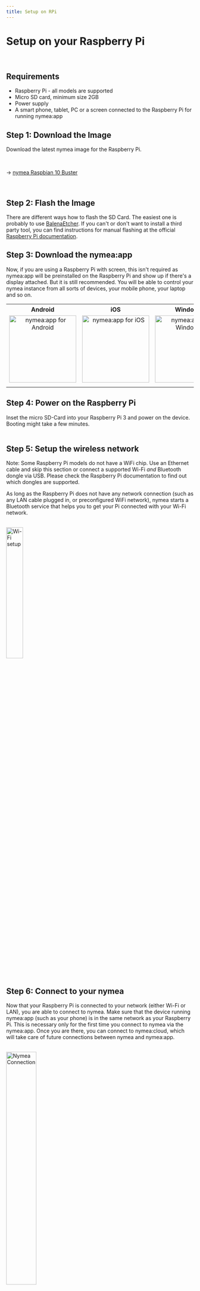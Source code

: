 ```yaml
---
title: Setup on RPi
---
```


# Setup on your Raspberry Pi
<br />

## Requirements

* Raspberry Pi - all models are supported
* Micro SD card, minimum size 2GB
* Power supply
* A smart phone, tablet, PC or a screen connected to the Raspberry Pi for running nymea:app

## Step 1: Download the Image

Download the latest nymea image for the Raspberry Pi.  

<br />

-> [nymea Raspbian 10 Buster](https://downloads.nymea.io/images/raspberrypi/latest)  

<br />


## Step 2: Flash the Image

There are different ways how to flash the SD Card. The easiest one is probably to use [BalenaEtcher](https://www.balena.io/etcher/). If you can't or don't want to install a third party tool, you can find instructions for manual flashing at the official [Raspberry Pi documentation](https://www.raspberrypi.org/documentation/installation/installing-images/).
<br />


## Step 3: Download the nymea:app

Now, if you are using a Raspberry Pi with screen, this isn't required as nymea:app will be preinstalled on the Raspberry Pi and show up if there's a display attached. But it is still recommended. You will be able to control your nymea instance from all sorts of devices, your mobile phone, your laptop and so on.

<table>
<tr>
  <th> Android </th>
  <th> iOS </th>
  <th> Windows </th>
  <th> macOS </th>
</tr>

<tr>
  <td>
    <a href="https://play.google.com/store/apps/details?id=io.guh.nymeaapp&hl=en"> <img src="https://raw.githubusercontent.com/guh/nymea-wiki/master/docs/en/images/store-icon-playstore.png" alt="nymea:app for Android" style="width:180px; float: left; text-align: center; margin-right: 1%; margin-bottom: 0.5em;"></a>
  </td>

  <td>
    <a href="https://itunes.apple.com/at/app/nymea-app/id1400810250?mt=8"> <img src="https://raw.githubusercontent.com/guh/nymea-wiki/master/docs/en/images/store-icon-appstore.png" alt="nymea:app for iOS" style="width:180px; float: left; text-align: center; margin-right: 1%; margin-bottom: 0.5em;"></a>
  </td>

  <td>
    <a href="https://downloads.nymea.io/nymea-app/nymea-app-win-installer.exe"> <img src="https://raw.githubusercontent.com/guh/nymea-wiki/master/docs/en/images/store-icon-windows.png" alt="nymea:app for Windows" style="width:180px; float: left; text-align: center; margin-right: 1%; margin-bottom: 0.5em;"></a>
  </td>

  <td>
    <a href="https://downloads.nymea.io/nymea-app/nymea-app-osx-bundle.dmg"> <img src="https://raw.githubusercontent.com/guh/nymea-wiki/master/docs/en/images/store-icon-macos.png" alt="nymea:app for macOS X" style="width:180px; float: left; text-align: center; margin-right: 1%; margin-bottom: 0.5em;">
    </a>
  </td>

</tr>
</table>


## Step 4: Power on the Raspberry Pi

Inset the micro SD-Card into your Raspberry Pi 3 and power on the device. Booting might take a few minutes.  
<br /> 

## Step 5: Setup the wireless network

Note: Some Raspberry Pi models do not have a WiFi chip. Use an Ethernet cable and skip this section or connect a supported Wi-Fi *and* Bluetooth dongle via USB. Please check the Raspberry Pi documentation to find out which dongles are supported.

As long as the Raspberry Pi does not have any network connection (such as any LAN cable plugged in, or preconfigured WiFi network), nymea starts a Bluetooth service that helps you to get your Pi connected with your Wi-Fi network.  
<br /> 


<dl>
    <img src="https://raw.githubusercontent.com/guh/nymea-wiki/master/docs/en/images/nymea-app-wireless-setup.gif" alt="Wi-Fi setup" style="width: 30%;">
</dl>
<br /> 


## Step 6: Connect to your nymea

Now that your Raspberry Pi is connected to your network (either Wi-Fi or LAN), you are able to connect to nymea. Make sure that the device running nymea:app (such as your phone) is in the same network as your Raspberry Pi. This is necessary only for the first time you connect to nymea via the nymea:app. Once you are there, you can connect to nymea:cloud, which will take care of future connections between nymea and nymea:app.  
<br /> 


<dl>

​    <img src="https://raw.githubusercontent.com/guh/nymea-wiki/master/docs/en/images/nymea-app-connect.gif" alt="Nymea Connection" style="width: 40%;">

</dl>
<br /> 

## Step 7: Cloud connection on nymea

Setting up a cloud connection is really easy. Just tap the navigation in the top right corner, go to "Sysetm Settings" &rarr; "Cloud" and enable cloud.
After that you need to go to "App Settings" &rarr; Cloud Login and register for our free cloud service. Once that's done you are all set. You can now control your devices without being in the same WiFi as your nymea powered Raspberry Pi. You can also now receive push notifications based on your preferences.

<br /> 


<table>
<tr>
<td>​    <img src="https://raw.githubusercontent.com/guh/nymea-wiki/wiki-edit-restructure/docs/en/images/cloud-box-settings.JPG" alt="Cloud screenshot" style="float: left; font-size: 9pt; text-align: center; width: 300px; margin-right: 1%; margin-bottom: 0.5em;"></td>
<td>​    <img src="https://raw.githubusercontent.com/guh/nymea-wiki/wiki-edit-restructure/docs/en/images/cloud-app-settings.jpg" alt="Cloud screenshot" style="float: left; font-size: 9pt; text-align: center; width: 300px; margin-right: 1%; margin-bottom: 0.5em;"></td>
</tr>

</table>

</dl>

<br /> 


## Step 8: Have fun!

That's it! You are ready to add your devices and create some magic for your environment!  
<br /> 







